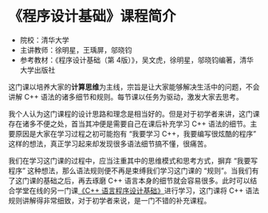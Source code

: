 # 《程序设计基础》课程简介

- 院校：清华大学
- 主讲教师：徐明星，王瑀屏，邬晓钧
- 参考教材：《程序设计基础（第 4​ 版）》，吴文虎，徐明星，邬晓钧编著，清华大学出版社



这门课以培养大家的**计算思维**为主线，宗旨是让大家能够解决生活中的问题，不会讲解 C++ 语法的诸多细节和规则。每节课以任务为驱动，激发大家去思考。



我个人认为这门课程的设计思路和理念是相当好的。但是对于初学者来讲，这门课存在诸多不便之处，首当其冲便是需要自己在课后补充学习 C++ 语法的细节。主要原因是大家在学习过程之初可能抱有 “我要学习 C++，我要编写很炫酷的程序” 这样的想法，真正学习起来却发现很多语法细节搞不懂，很痛苦。



我们在学习这门课的过程中，应当注重其中的思维模式和思考方式，摒弃 “我要写程序” 这种想法，那么语法规则便不再是束缚我们学习这门课的 “规则”。当我们有了这门课的基础之后，再去琢磨 C++ 语言本身的细节就会容易很多。此时可以结合学堂在线的另一门课[《C++ 语言程序设计基础》](https://www.xuetangx.com/course/THU08091000247/21555719?channel=i.area.course_list_all)进行学习，这门课将 C++ 语法规则讲解得非常细致，对于初学者来说，是一门不错的补充课程。

